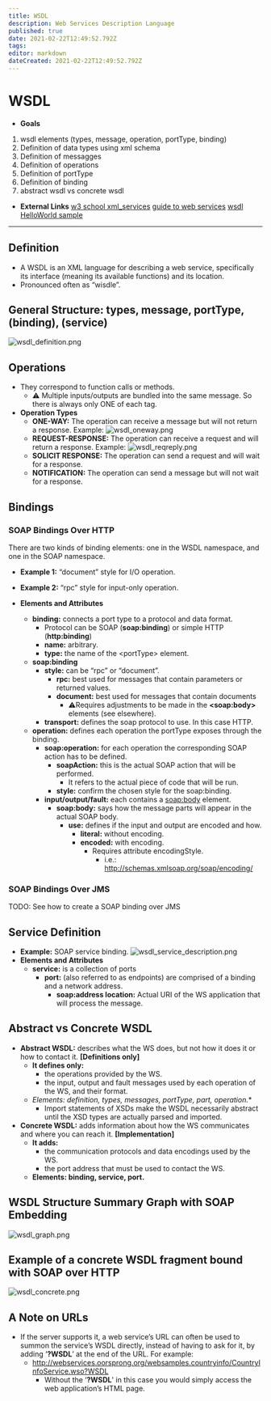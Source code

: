 ```yaml
---
title: WSDL
description: Web Services Description Language
published: true
date: 2021-02-22T12:49:52.792Z
tags: 
editor: markdown
dateCreated: 2021-02-22T12:49:52.792Z
---
```


# WSDL

- **Goals**
1. wsdl elements (types, message, operation, portType, binding)
2. Definition of data types using xml schema
3. Definition of messagges
4. Definition of operations
5. Definition of portType
6. Definition of binding
7. abstract wsdl vs concrete wsdl
- **External Links**
[w3 school xml_services](https://www.w3schools.com/xml/xml_services.asp)
[guide to web services](http://www.html.it/guide/guida-web-service/)
[wsdl HelloWorld sample](https://www.tutorialspoint.com/wsdl/wsdl_example.htm)

---

## Definition

- A WSDL is an XML language for describing a web service, specifically its interface (meaning its available functions) and its location.
- Pronounced often as “wisdle”.

## General Structure: types, message, portType, (binding), (service)

![wsdl_definition.png](/wsdl_definition.png)

## Operations

- They correspond to function calls or methods.
	- ⚠️ Multiple inputs/outputs are bundled into the same message. So there is always only ONE of each tag.
- **Operation Types**
	- **ONE-WAY:** The operation can receive a message but will not return a response. Example:
  ![wsdl_oneway.png](/wsdl_oneway.png)
	- **REQUEST-RESPONSE:** The operation can receive a request and will return a response. Example:
  ![wsdl_reqreply.png](/wsdl_reqreply.png)
	- **SOLICIT RESPONSE:** The operation can send a request and will wait for a response.
	- **NOTIFICATION:** The operation can send a message but will not wait for a response.
  
## Bindings

### SOAP Bindings Over HTTP 

There are two kinds of binding elements: one in the WSDL namespace, and one in the SOAP namespace.
- **Example 1:** “document” style for I/O operation.

- **Example 2:** “rpc” style for input-only operation.

- **Elements and Attributes**
	- **binding:** connects a port type to a protocol and data format.
		- Protocol can be SOAP (**soap:binding**) or simple HTTP (**http:binding**)
		- **name:** arbitrary.
		- **type:** the name of the \<portType> element.
	- **soap:binding**
		- **style:** can be “rpc” or “document”.
			- **rpc:** best used for messages that contain parameters or returned values.
			- **document:** best used for messages that contain documents
				- ⚠️Requires adjustments to be made in the **\<soap:body>** elements (see elsewhere).
		- **transport:** defines the soap protocol to use. In this case HTTP.
	- **operation:** defines each operation the portType exposes through the binding.
		- **soap:operation:** for each operation the corresponding SOAP action has to be defined. 
			- **soapAction:** this is the actual SOAP action that will be performed. 
				- It refers to the actual piece of code that will be run.
			- **style:** confirm the chosen style for the soap:binding.
		- **input/output/fault:** each contains a <soap:body> element.
			- **soap:body:** says how the message parts will appear in the actual SOAP body.
				- **use:** defines if the input and output are encoded and how.
					- **literal:** without encoding.
					- **encoded:** with encoding.
						- Requires attribute encodingStyle. 
							- i.e.: http://schemas.xmlsoap.org/soap/encoding/
              
### SOAP Bindings Over JMS 

TODO: See how to create a SOAP binding over JMS

## Service Definition

- **Example:** SOAP service binding.
	![wsdl_service_description.png](/wsdl_service_description.png)
- **Elements and Attributes**
	- **service:** is a collection of ports
		- **port:**  (also referred to as endpoints) are comprised of a binding and a network address.
			- **soap:address location:** Actual URI of the WS application that will process the message.
      
## Abstract vs Concrete WSDL

- **Abstract WSDL:** describes what the WS does, but not how it does it or how to contact it. **\[Definitions only]**
	- **It defines only:**
		- the operations provided by the WS.
		- the input, output and fault messages used by each operation of the WS, and their format.
	- **Elements: definition, types*, messages, portType, part, operation.**
		- Import statements of XSDs make the WSDL necessarily abstract until the XSD types are actually parsed and imported.
- **Concrete WSDL:** adds information about how the WS communicates and where you can reach it. **\[Implementation]**
	- **It adds:**
		- the communication protocols and data encodings used by the WS.
		- the port address that must be used to contact the WS.
	- **Elements: binding, service, port.**

## WSDL Structure Summary Graph with SOAP Embedding

![wsdl_graph.png](/wsdl_graph.png)

## Example of a concrete WSDL fragment bound with SOAP over HTTP

![wsdl_concrete.png](/wsdl_concrete.png)

## A Note on URLs

- If the server supports it, a web service’s URL can often be used to summon the service’s WSDL directly, instead of having to ask for it, by adding ‘**?WSDL**’ at the end of the URL. For example:
	- http://webservices.oorsprong.org/websamples.countryinfo/CountryInfoService.wso?WSDL
		- Without the ‘**?WSDL**' in this case you would simply access the web application’s HTML page.